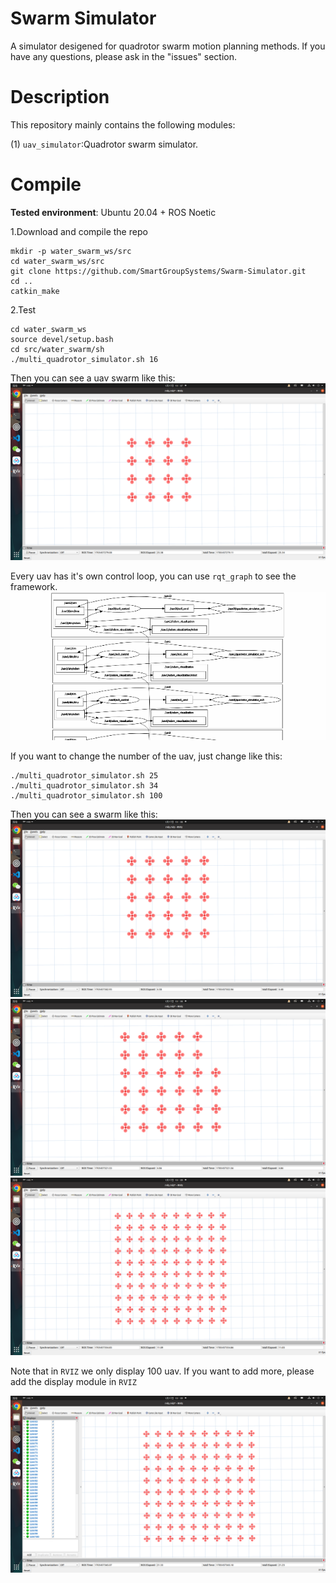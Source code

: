 # Swarm Simulator
A simulator desigened for quadrotor swarm motion planning methods. If you have any questions, please ask in the "issues" section.

# Description
This repository mainly contains the following modules: 

(1) ```uav_simulator```:Quadrotor swarm simulator. 



# Compile
__Tested environment__: Ubuntu 20.04 + ROS Noetic

1.Download and compile the repo

```
mkdir -p water_swarm_ws/src
cd water_swarm_ws/src
git clone https://github.com/SmartGroupSystems/Swarm-Simulator.git
cd ..
catkin_make
```

2.Test

```
cd water_swarm_ws
source devel/setup.bash
cd src/water_swarm/sh
./multi_quadrotor_simulator.sh 16
```

Then you can see a uav swarm like this:
![simulator16](fig/simulator16.png)

Every uav has it's own control loop, you can use ```rqt_graph``` to see the framework.
![rqt_map](fig/rqt_map.gif)


If you want to change the number of the uav, just change like this:
```
./multi_quadrotor_simulator.sh 25
./multi_quadrotor_simulator.sh 34
./multi_quadrotor_simulator.sh 100
```
Then you can see a swarm like this:
![simulator25](fig/simulator25.png)
![simulator34](fig/simulator34.png)
![simulator100](fig/simulator100.png)


Note that in ```RVIZ``` we only display 100 uav. If you want to add more, please add the display module in ```RVIZ```

![rviz_disp](fig/rviz_disp.png)